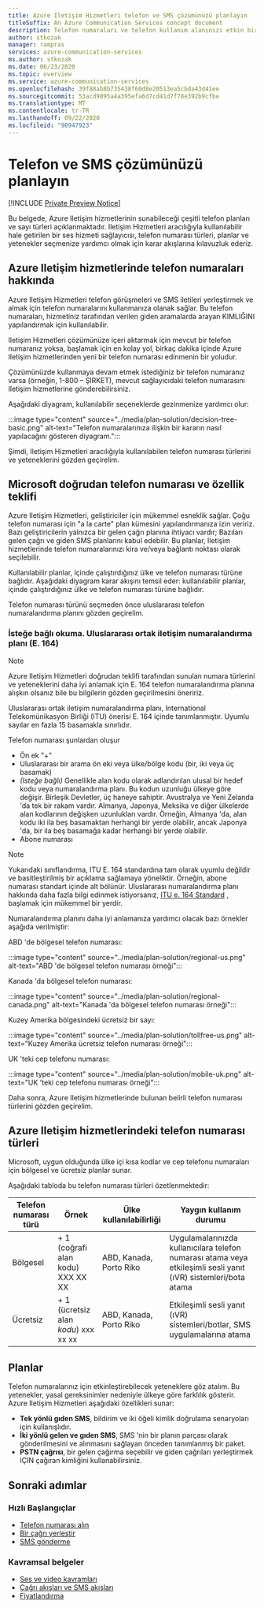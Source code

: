 ```yaml
---
title: Azure Iletişim Hizmetleri telefon ve SMS çözümünüzü planlayın
titleSuffix: An Azure Communication Services concept document
description: Telefon numaraları ve telefon kullanım alanınızı etkin bir şekilde nasıl planlayacağınızı öğrenin.
author: stkozak
manager: rampras
services: azure-communication-services
ms.author: stkozak
ms.date: 06/23/2020
ms.topic: overview
ms.service: azure-communication-services
ms.openlocfilehash: 39f88ab8b735438f60d8e20513ea5cbda43d41ee
ms.sourcegitcommit: 53acd9895a4a395efa6d7cd41d7f78e392b9cfbe
ms.translationtype: MT
ms.contentlocale: tr-TR
ms.lasthandoff: 09/22/2020
ms.locfileid: "90947923"
---
```

# <a name="plan-your-telephony-and-sms-solution"></a>Telefon ve SMS çözümünüzü planlayın

[!INCLUDE [Private Preview Notice](../../includes/private-preview-include.md)]

Bu belgede, Azure Iletişim hizmetlerinin sunabileceği çeşitli telefon planları ve sayı türleri açıklanmaktadır. Iletişim Hizmetleri aracılığıyla kullanılabilir hale getirilen bir ses hizmeti sağlayıcısı, telefon numarası türleri, planlar ve yetenekler seçmenize yardımcı olmak için karar akışlarına kılavuzluk ederiz.

## <a name="about-phone-numbers-in-azure-communications-services"></a>Azure Iletişim hizmetlerinde telefon numaraları hakkında

Azure Iletişim Hizmetleri telefon görüşmeleri ve SMS iletileri yerleştirmek ve almak için telefon numaralarını kullanmanıza olanak sağlar. Bu telefon numaraları, hizmetiniz tarafından verilen giden aramalarda arayan KIMLIĞINI yapılandırmak için kullanılabilir.
  
Iletişim Hizmetleri çözümünüze içeri aktarmak için mevcut bir telefon numaranız yoksa, başlamak için en kolay yol, birkaç dakika içinde Azure Iletişim hizmetlerinden yeni bir telefon numarası edinmenin bir yoludur.

Çözümünüzde kullanmaya devam etmek istediğiniz bir telefon numaranız varsa (örneğin, 1-800 – ŞIRKET), mevcut sağlayıcıdaki telefon numarasını Iletişim hizmetlerine gönderebilirsiniz.

Aşağıdaki diyagram, kullanılabilir seçeneklerde gezinmenize yardımcı olur:

:::image type="content" source="../media/plan-solution/decision-tree-basic.png" alt-text="Telefon numaralarınıza ilişkin bir kararın nasıl yapılacağını gösteren diyagram.":::

Şimdi, Iletişim Hizmetleri aracılığıyla kullanılabilen telefon numarası türlerini ve yeteneklerini gözden geçirelim. 

## <a name="microsoft-direct-offer-of-phone-numbers-and-capabilities"></a>Microsoft doğrudan telefon numarası ve özellik teklifi

Azure Iletişim Hizmetleri, geliştiriciler için mükemmel esneklik sağlar. Çoğu telefon numarası için "a la carte" plan kümesini yapılandırmanıza izin veririz. Bazı geliştiricilerin yalnızca bir gelen çağrı planına ihtiyacı vardır; Bazıları gelen çağrı ve giden SMS planlarını kabul edebilir. Bu planlar, Iletişim hizmetlerinde telefon numaralarınızı kira ve/veya bağlantı noktası olarak seçilebilir.

Kullanılabilir planlar, içinde çalıştırdığınız ülke ve telefon numarası türüne bağlıdır. Aşağıdaki diyagram karar akışını temsil eder: kullanılabilir planlar, içinde çalıştırdığınız ülke ve telefon numarası türüne bağlıdır.

<!-- Tami/team have rejected this multiple times despite updates, says it needs to be higher res - need to work with her to get approval for this image. Commenting out to move our staging forward. :::image type="content" source="../../media/example-decision-flow.png" alt-text="Example for the decision flow"::: -->

Telefon numarası türünü seçmeden önce uluslararası telefon numaralandırma planını gözden geçirelim.

### <a name="optional-reading-international-public-telecommunication-numbering-plan-e164"></a>İsteğe bağlı okuma. Uluslararası ortak iletişim numaralandırma planı (E. 164)

> [!NOTE]
> Azure Iletişim Hizmetleri doğrudan teklifi tarafından sunulan numara türlerini ve yeteneklerini daha iyi anlamak için E. 164 telefon numaralandırma planına alışkın olsanız bile bu bilgilerin gözden geçirilmesini öneririz.

Uluslararası ortak iletişim numaralandırma planı, International Telekomünikasyon Birliği (ITU) önerisi E. 164 içinde tanımlanmıştır. Uyumlu sayılar en fazla 15 basamakla sınırlıdır.

Telefon numarası şunlardan oluşur

-   Ön ek "+"
-   Uluslararası bir arama ön eki veya ülke/bölge kodu (bir, iki veya üç basamak) 
-   *(Isteğe bağlı)* Genellikle alan kodu olarak adlandırılan ulusal bir hedef kodu veya numaralandırma planı. Bu kodun uzunluğu ülkeye göre değişir. Birleşik Devletler, üç haneye sahiptir. Avustralya ve Yeni Zelanda 'da tek bir rakam vardır. Almanya, Japonya, Meksika ve diğer ülkelerde alan kodlarının değişken uzunlukları vardır. Örneğin, Almanya 'da, alan kodu iki ila beş basamaktan herhangi bir yerde olabilir, ancak Japonya 'da, bir ila beş basamağa kadar herhangi bir yerde olabilir.
-   Abone numarası

> [!NOTE]
> Yukarıdaki sınıflandırma, ITU E. 164 standardına tam olarak uyumlu değildir ve basitleştirilmiş bir açıklama sağlamaya yöneliktir. Örneğin, abone numarası standart içinde alt bölünür. Uluslararası numaralandırma planı hakkında daha fazla bilgi edinmek istiyorsanız, [ITU e. 164 Standard](https://www.itu.int/rec/T-REC-E.164) , başlamak için mükemmel bir yerdir.  

Numaralandırma planını daha iyi anlamanıza yardımcı olacak bazı örnekler aşağıda verilmiştir:

ABD 'de bölgesel telefon numarası:

:::image type="content" source="../media/plan-solution/regional-us.png" alt-text="ABD 'de bölgesel telefon numarası örneği":::

Kanada 'da bölgesel telefon numarası:

:::image type="content" source="../media/plan-solution/regional-canada.png" alt-text="Kanada 'da bölgesel telefon numarası örneği":::

Kuzey Amerika bölgesindeki ücretsiz bir sayı:

:::image type="content" source="../media/plan-solution/tollfree-us.png" alt-text="Kuzey Amerika ücretsiz telefon numarası örneği":::

UK 'teki cep telefonu numarası:

:::image type="content" source="../media/plan-solution/mobile-uk.png" alt-text="UK 'teki cep telefonu numarası örneği":::

Daha sonra, Azure Iletişim hizmetlerinde bulunan belirli telefon numarası türlerini gözden geçirelim.

## <a name="phone-number-types-in-azure-communication-services"></a>Azure Iletişim hizmetlerindeki telefon numarası türleri

Microsoft, uygun olduğunda ülke içi kısa kodlar ve cep telefonu numaraları için bölgesel ve ücretsiz planlar sunar.

Aşağıdaki tabloda bu telefon numarası türleri özetlenmektedir: 

| Telefon numarası türü | Örnek                              | Ülke kullanılabilirliği    | Yaygın kullanım durumu                                                                                                     |
| ----------------- | ------------------------------------ | ----------------------- | ------------------------------------------------------------------------------------------------------------------- |
| Bölgesel          | + 1 (coğrafi alan kodu) XXX XX XX  | ABD, Kanada, Porto Riko | Uygulamalarınızda kullanıcılara telefon numarası atama veya etkileşimli sesli yanıt (ıVR) sistemleri/bota atama |
| Ücretsiz         | + 1 (ücretsiz alan *kodu*) xxx xx xx | ABD, Kanada, Porto Riko | Etkileşimli sesli yanıt (ıVR) sistemleri/botlar, SMS uygulamalarına atama                                        |

## <a name="plans"></a>Planlar 

Telefon numaralarınız için etkinleştirebilecek yeteneklere göz atalım. Bu yetenekler, yasal gereksinimler nedeniyle ülkeye göre farklılık gösterir. Azure Iletişim Hizmetleri aşağıdaki özellikleri sunar:

- **Tek yönlü gıden SMS**, bildirim ve iki öğeli kimlik doğrulama senaryoları için kullanışlıdır.
- **İki yönlü gelen ve gıden SMS**, SMS 'nin bir planın parçası olarak gönderilmesini ve alınmasını sağlayan önceden tanımlanmış bir paket.
- **PSTN çağrısı**, bir gelen çağırma seçebilir ve giden çağrıları yerleştirmek IÇIN çağıran kimliğini kullanabilirsiniz.

## <a name="next-steps"></a>Sonraki adımlar

### <a name="quickstarts"></a>Hızlı Başlangıçlar

- [Telefon numarası alın](../../quickstarts/telephony-sms/get-phone-number.md)
- [Bir çağrı yerleştir](../../quickstarts/voice-video-calling/calling-client-samples.md)
- [SMS gönderme](../../quickstarts/telephony-sms/send.md)

### <a name="conceptual-documentation"></a>Kavramsal belgeler

- [Ses ve video kavramları](../voice-video-calling/about-call-types.md)
- [Çağrı akışları ve SMS akışları](../call-flows.md)
- [Fiyatlandırma](../pricing.md)
